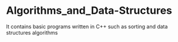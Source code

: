 # Algorithms_and_Data-Structures

It contains basic programs written in C++ such as sorting and data structures algorithms
